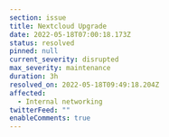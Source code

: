 ```yaml
---
section: issue
title: Nextcloud Upgrade
date: 2022-05-18T07:00:18.173Z
status: resolved
pinned: null
current_severity: disrupted
max_severity: maintenance
duration: 3h
resolved_on: 2022-05-18T09:49:18.204Z
affected:
  - Internal networking
twitterFeed: ""
enableComments: true
---
```

